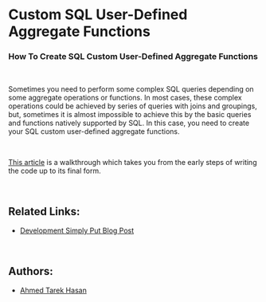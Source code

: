 # Custom SQL User-Defined Aggregate Functions
### How To Create SQL Custom User-Defined Aggregate Functions

<br/>

Sometimes you need to perform some complex SQL queries depending on some aggregate operations or functions. In most cases, these complex operations could be achieved by series of queries with joins and groupings, but, sometimes it is almost impossible to achieve this by the basic queries and functions natively supported by SQL. In this case, you need to create your SQL custom user-defined aggregate functions.

<br/>

[This article](http://developmentsimplyput.blogspot.com/2013/03/creating-sql-custom-user-defined.html) is a walkthrough which takes you from the early steps of writing the code up to its final form.

<br/>

## Related Links:
* [Development Simply Put Blog Post](http://developmentsimplyput.blogspot.com/2013/03/creating-sql-custom-user-defined.html)

<br/>

## Authors:
* [Ahmed Tarek Hasan](https://linkedin.com/in/atarekhasan)
